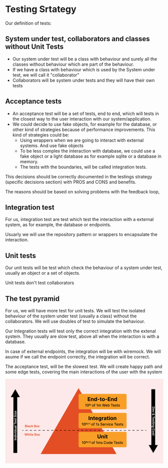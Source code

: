 # Testing Srtategy

Our definition of tests:

## System under test, collaborators and classes without Unit Tests
- Our system under test will be a class with behaviour and surely all the classes without behaviour 
  which are part of the behaviour.
- If we have a class with behaviour which is used by the System under test, we will call it "collaborator"
- Collaborators will be system under tests and they will have their own tests

## Acceptance tests

- An acceptance test will be a set of tests, end to end, which will tests in the closest way to the
  user interaction with our system/application.
- We could decide to use fake objects, for example for the database, or other kind of strategies
  because of performance improvements. This kind of strategies could be:
	- Using wrappers when we are going to interact with external systems. And use fake objects
	- To be less complex the interaction with database, we could use a fake object or a light
          database as for example sqlite or a database in memory.
	- The tests with the boundaries, will be called integration tests.

This decisions should be correctly documented in the testings strategy (specific decisions section) 
with PROS and CONS and benefits. 

The reasons should be based on solving problems with the feedback loop, 

## Integration test

For us, integration test are test which test the interaction with a external system, as for example,
the database or endpoints.

Usuarly we will use the repository pattern or wrappers to encapsulate the interaction.

## Unit tests

Our unit tests will be test which check the behaviour of a system under test, usually an object or
a set of objects.

Unit tests don't test collaborators

## The test pyramid

For us, we will have more test for unit tests. We will test the isolated behaviour of the system
under test (usually a class) without the collaborators. We will use doubles of test to simulate the
behaviour.

Our Integration tests will test only the correct integration with the extenal system. They usually are 
slow test, above all when the interaction is with a database.

In case of external endpoints, the integration will be with wiremock. We will asume if we call the 
endpoint correclty, the integration will be correct.

The acceptance test, will be the slowest test. We will create happy path and some edge tests, covering
the main interactions of the user with the system

![Test pyrmamid](./documentation/test-pyramid.png)


